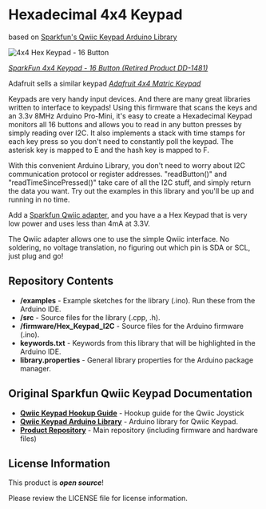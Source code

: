 Hexadecimal 4x4 Keypad
======================
based on [Sparkfun's Qwiic Keypad Arduino Library](https://github.com/sparkfun/SparkFun_Qwiic_Keypad_Arduino_Library)

![4x4 Hex Keypad - 16 Button](https://cdn.sparkfun.com//assets/parts/1/3/1/6/0/14881-Keypad_-_16_Button-01.jpg)

[*SparkFun 4x4 Keypad - 16 Button (Retired Product DD-1481)*](https://www.sparkfun.com/products/retired/14881)

Adafruit sells a similar keypad [*Adafruit 4x4 Matric Keypad*](https://www.adafruit.com/product/3844)

Keypads are very handy input devices. And there are many great libraries written to interface to keypads! Using this firmware that scans the keys and an 3.3v 8MHz Arduino Pro-Mini, it's easy to create a Hexadecimal Keypad monitors all 16 buttons and allows you to read in any button presses by simply reading over I2C. It also implements a stack with time stamps for each key press so you don't need to constantly poll the keypad.  The asterisk key is mapped to E and the hash key is mapped to F.

With this convenient Arduino Library, you don't need to worry about I2C communication protocol or register addresses. "readButton()" and "readTimeSincePressed()" take care of all the I2C stuff, and simply return the data you want.
Try out the examples in this library and you'll be up and running in no time.

Add a [Sparkfun Qwiic adapter](https://www.sparkfun.com/products/14495), and you have a a Hex Keypad that is very low power and uses less than 4mA at 3.3V.

The Qwiic adapter allows one to use the simple Qwiic interface. No soldering, no voltage translation, no figuring out which pin is SDA or SCL, just plug and go!


Repository Contents
-------------------

* **/examples** - Example sketches for the library (.ino). Run these from the Arduino IDE. 
* **/src** - Source files for the library (.cpp, .h).
* **/firmware/Hex_Keypad_I2C** - Source files for the Arduino firmware (.ino).
* **keywords.txt** - Keywords from this library that will be highlighted in the Arduino IDE. 
* **library.properties** - General library properties for the Arduino package manager. 

Original Sparkfun Qwiic Keypad Documentation
--------------------------------------------
* **[Qwiic Keypad Hookup Guide](https://learn.sparkfun.com/tutorials/qwiic-keypad-hoookup-guide)** - Hookup guide for the Qwiic Joystick
* **[Qwiic Keypad Arduino Library](https://github.com/sparkfun/SparkFun_Qwiic_Keypad_Arduino_Library)** - Arduino library for Qwiic Keypad.
* **[Product Repository](https://github.com/sparkfun/Qwiic_Keypad)** - Main repository (including firmware and hardware files)

License Information
-------------------

This product is _**open source**_! 

Please review the LICENSE file for license information. 

